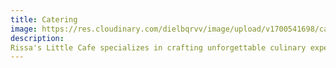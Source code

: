 ```yaml
---
title: Catering
image: https://res.cloudinary.com/dielbqrvv/image/upload/v1700541698/cafe/carousel/bobba_tea_gn9gfa.jpg
description: 
Rissa's Little Cafe specializes in crafting unforgettable culinary experiences for all occasions. Our catering services are designed to elevate your events with a touch of warmth and flavor. Whether it's a corporate meeting, family gathering, or special celebration, we offer a diverse menu featuring fresh, locally sourced ingredients and innovative culinary creations. From delectable appetizers to mouthwatering main courses and indulgent desserts, each dish is carefully curated to delight your palate and leave a lasting impression on your guests. At Rissa's Little Cafe, we take pride in delivering not just a meal, but an exceptional dining experience that reflects the passion and dedication we put into every aspect of our catering services. Let us transform your event into a culinary journey filled with delicious moments and delightful memories.
---
```

